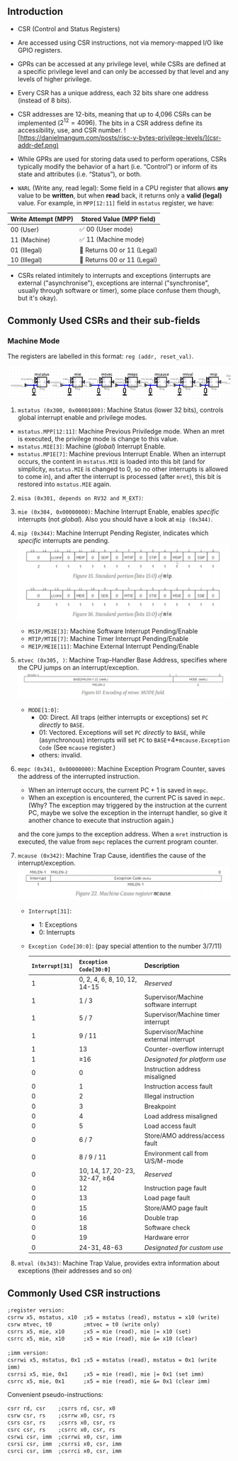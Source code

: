 ## Introduction

* CSR (Control and Status Registers)
* Are accessed using CSR instructions, not via memory-mapped I/O like GPIO registers.
* GPRs can be accessed at any privilege level, while CSRs are defined at a specific privilege level and can only be accessed by that level and any levels of higher privilege.
* Every CSR has a unique address, each 32 bits share one address (instead of 8 bits).
* CSR addresses are 12-bits, meaning that up to 4,096 CSRs can be implemented ($2^12 = 4096$). The bits in a CSR address define its accessibility, use, and CSR number.
![https://danielmangum.com/posts/risc-v-bytes-privilege-levels/](csr-addr-def.png)

* While GPRs are used for storing data used to perform operations, CSRs typically modify the behavior of a hart (i.e. “Control”) or inform of its state and attributes (i.e. “Status”), or both.

* `WARL` (Write any, read legal): Some field in a CPU register that allows **any** value to be **written**, but when **read** back, it returns only a **valid (legal)** value. For example, in `MPP[12:11]` field in `mstatus` register, we have:

| Write Attempt (MPP) | Stored Value (MPP field) |
|---------------------|--------------------------|
| 00 (User)           | ✅ 00 (User mode)        |
| 11 (Machine)        | ✅ 11 (Machine mode)     |
| 01 (Illegal)        | 🔄 Returns 00 or 11 (Legal) |
| 10 (Illegal)        | 🔄 Returns 00 or 11 (Legal) |

* CSRs related intimitely to interrupts and exceptions (interrupts are external ("asynchronise"), exceptions are internal ("synchronise", usually through software or timer), some place confuse them though, but it's okay).

## Commonly Used CSRs and their sub-fields

### Machine Mode

The registers are labelled in this format: `reg (addr, reset_val)`.

![Part of the registers](common-csrs.png)

1. `mstatus (0x300, 0x00001800)`: Machine Status (lower 32 bits), controls global interrupt enable and privilege modes.

- `mstatus.MPP[12:11]`: Machine Previous Priviledge mode. When an mret is executed, the privilege mode is change to this value.
- `mstatus.MIE[3]`: Machine (*global*) Interrupt Enable.
- `mstatus.MPIE[7]`: Machine previous Interrupt Enable. When an interrupt occurs, the content in `mstatus.MIE` is loaded into this bit (and for simplicity, `mstatus.MIE` is changed to 0, so no other interrupts is allowed to come in), and after the interrupt is processed (after `mret`), this bit is restored into `mstatus.MIE` again.

2. `misa (0x301, depends on RV32 and M_EXT)`: 

3.	`mie (0x304, 0x00000000)`: Machine Interrupt Enable, enables *specific* interrupts (not *global*). Also you should have a look at `mip (0x344)`.

4.	`mip (0x344)`: Machine Interrupt Pending Register, indicates which *specific* interrupts are pending.
![`mip` and `mie`](mip_mie.png)

    - `MSIP/MSIE[3]`: Machine Software Interrupt Pending/Enable
    - `MTIP/MTIE[7]`: Machine Timer Interrupt Pending/Enable
    - `MEIP/MEIE[11]`: Machine External Interrupt Pending/Enable

5.	`mtvec (0x305, )`: Machine Trap-Handler Base Address, specifies where the CPU jumps on an interrupt/exception.
![`mtvec`](mtvec.png)

    - `MODE[1:0]`: 
        - 00: Direct. All traps (either interrupts or exceptions) set `PC` *directly* to `BASE`.
        - 01: Vectored. Exceptions will set `PC` *directly* to `BASE`, while (asynchronous) interrupts will set `PC` to `BASE`+4*`mcause.Exception Code` (See `mcause` register.)
        - others: invalid.

6.	`mepc (0x341, 0x00000000)`: Machine Exception Program Counter, saves the address of the interrupted instruction. 
    - When an interrupt occurs, the current PC + 1 is saved in `mepc`.
    - When an exception is encountered, the current PC is saved in `mepc`. (Why? The exception may triggered by the instruction at the current PC, maybe we solve the exception in the interrupt handler, so give it another chance to execute that instruction again.)
    
    and the core jumps to the exception address. When a `mret` instruction is executed, the value from `mepc` replaces the current program counter. 

7.	`mcause (0x342)`: Machine Trap Cause, identifies the cause of the interrupt/exception.
![`mcause`](mcause.png)

    - `Interrupt[31]`: 
        - 1: Exceptions
        - 0: Interrupts
    - `Exception Code[30:0]`: (pay special attention to the number 3/7/11)

        | `Interrupt[31]` | `Exception Code[30:0]`       | Description                        |
        |-----------|----------------------|------------------------------------|
        | 1         | 0, 2, 4, 6, 8, 10, 12, 14-15  | *Reserved* |
        | 1         | 1 / 3                | Supervisor/Machine software interrupt  |
        | 1         | 5 / 7                | Supervisor/Machine timer interrupt    |
        | 1         | 9 / 11               | Supervisor/Machine external interrupt |
        | 1         | 13                   | Counter-overflow interrupt        |
        | 1         | ≥16                  | *Designated for platform use*     |
        | 0         | 0                     | Instruction address misaligned    |
        | 0         | 1                     | Instruction access fault          |
        | 0         | 2                     | Illegal instruction               |
        | 0         | 3                     | Breakpoint                        |
        | 0         | 4                     | Load address misaligned           |
        | 0         | 5                     | Load access fault                 |
        | 0         | 6 / 7                 | Store/AMO address/access fault    |
        | 0         | 8 / 9 / 11            | Environment call from U/S/M-mode  |
        | 0         | 10, 14, 17, 20-23, 32-47, ≥64 | *Reserved* |
        | 0         | 12                    | Instruction page fault            |
        | 0         | 13                    | Load page fault                   |
        | 0         | 15                    | Store/AMO page fault              |
        | 0         | 16                    | Double trap                       |
        | 0         | 18                    | Software check                    |
        | 0         | 19                    | Hardware error                    |
        | 0         | 24-31, 48-63           | *Designated for custom use*       |

8.	`mtval (0x343)`: Machine Trap Value, provides extra information about exceptions (their addresses and so on)



## Commonly Used CSR instructions

```assembly
;register version:
csrrw x5, mstatus, x10  ;x5 = mstatus (read), mstatus = x10 (write)
csrw mtvec, t0          ;mtvec = t0 (write only)
csrrs x5, mie, x10      ;x5 = mie (read), mie |= x10 (set)
csrrc x5, mie, x10      ;x5 = mie (read), mie &= x10 (clear)

;imm version:
csrrwi x5, mstatus, 0x1 ;x5 = mstatus (read), mstatus = 0x1 (write imm)
csrrsi x5, mie, 0x1     ;x5 = mie (read), mie |= 0x1 (set imm)
csrrc x5, mie, 0x1      ;x5 = mie (read), mie &= 0x1 (clear imm)
```

Convenient pseudo-instructions:

```assembly
csrr rd, csr    ;csrrs rd, csr, x0
csrw csr, rs    ;csrrw x0, csr, rs
csrs csr, rs    ;csrrs x0, csr, rs
csrc csr, rs    ;csrrc x0, csr, rs
csrwi csr, imm  ;csrrwi x0, csr, imm
csrsi csr, imm  ;csrrsi x0, csr, imm
csrci csr, imm  ;csrrci x0, csr, imm
```